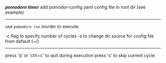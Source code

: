 ***pomodoro timer***
add pomodor-config.yaml config file in root dir
(see example)

---

use `pomodoro run` inorder to execute

-c flag to specify number of cycles
-s to change dir source for config file from default (~/)

---
press 'q' or 'ctrl+c' to quit during execution
press 's' to skip current cycle

